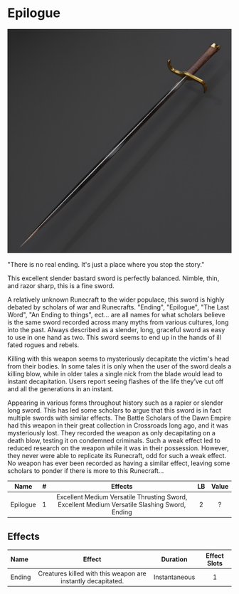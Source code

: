 # Epilogue

![Copyright](Epilogue.jpg)



"There is no real ending. It's just a place where you stop the story."

This excellent slender bastard sword is perfectly balanced. Nimble, thin, and razor sharp, this is a fine sword.

A relatively unknown Runecraft to the wider populace, this sword is highly debated by scholars of war and Runecrafts. "Ending", "Epilogue", "The Last Word", "An Ending to things", ect… are all names for what scholars believe is the same sword recorded across many myths from various cultures, long into the past. Always described as a slender, long, graceful sword as easy to use in one hand as two. This sword seems to end up in the hands of ill fated rogues and rebels.

Killing with this weapon seems to mysteriously decapitate the victim's head from their bodies. In some tales it is only when the user of the sword deals a killing blow, while in older tales a single nick from the blade would lead to instant decapitation. Users report seeing flashes of the life they’ve cut off and all the generations in an instant.

 Appearing in various forms throughout history such as a rapier or slender long sword. This has led some scholars to argue that this sword is in fact multiple swords with similar effects. The Battle Scholars of the Dawn Empire had this weapon in their great collection in Crossroads long ago, and it was mysteriously lost. They recorded the weapon as only decapitating on a death blow, testing it on condemned criminals. Such a weak effect led to reduced research on the weapon while it was in their possession. However, they never were able to replicate its Runecraft, odd for such a weak effect. No weapon has ever been recorded as having a similar effect, leaving some scholars to ponder if there is more to this Runecraft…



|   Name   | # |                                            Effects                                            | LB | Value |
| :------: | :-: | :-------------------------------------------------------------------------------------------: | :-: | :---: |
| Epilogue | 1 | Excellent Medium Versatile Thrusting Sword, Excellent Medium Versatile Slashing Sword, Ending | 2 |   ?   |

## Effects

| Name   |                            Effect                            |   Duration   | Effect Slots |
| :----- | :----------------------------------------------------------: | :-----------: | :----------: |
| Ending | Creatures killed with this weapon are instantly decapitated. | Instantaneous |      1      |
